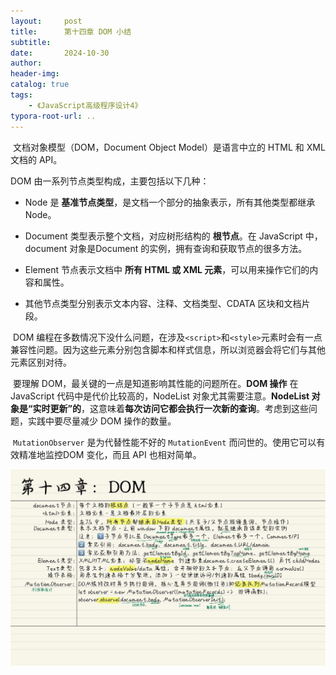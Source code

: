```yaml
---
layout:     post
title:      第十四章 DOM 小结
subtitle:  
date:       2024-10-30
author:     
header-img: 
catalog: true
tags:
    - 《JavaScript高级程序设计4》
typora-root-url: ..
---
```




​	文档对象模型（DOM，Document Object Model）是语言中立的 HTML 和 XML 文档的 API。

DOM 由一系列节点类型构成，主要包括以下几种：

- Node 是 **基准节点类型**，是文档一个部分的抽象表示，所有其他类型都继承 Node。

- Document 类型表示整个文档，对应树形结构的 **根节点**。在 JavaScript 中，document 对象是Document 的实例，拥有查询和获取节点的很多方法。

- Element 节点表示文档中 **所有 HTML 或 XML 元素**，可以用来操作它们的内容和属性。

- 其他节点类型分别表示文本内容、注释、文档类型、CDATA 区块和文档片段。

​	DOM 编程在多数情况下没什么问题，在涉及`<script>`和`<style>`元素时会有一点兼容性问题。因为这些元素分别包含脚本和样式信息，所以浏览器会将它们与其他元素区别对待。

​	要理解 DOM，最关键的一点是知道影响其性能的问题所在。**DOM 操作** 在 JavaScript 代码中是代价比较高的，NodeList 对象尤其需要注意。**NodeList 对象是“实时更新”的**，这意味着**每次访问它都会执行一次新的查询**。考虑到这些问题，实践中要尽量减少 DOM 操作的数量。

​	`MutationObserver` 是为代替性能不好的 `MutationEvent` 而问世的。使用它可以有效精准地监控DOM 变化，而且 API 也相对简单。

![《红宝书》-30](/../img/assets_2023/《红宝书》-30.jpg)
